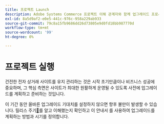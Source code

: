 ```yaml
---
title: 프로젝트 Launch
description: Adobe Systems Commerce 프로젝트 이해 관계자와 함께 업그레이드 프로세스에 대한 적절한 기대치를 설정합니다.
exl-id: 8a5d9af2-e0e5-441c-976c-958a229ab933
source-git-commit: 79c8a15fb9686dd26d73805e9d0fd18bb987770d
workflow-type: tm+mt
source-wordcount: '99'
ht-degree: 0%

---
```


# 프로젝트 실행

건전한 전자 상거래 사이트를 유지 관리하는 것은 시작 초기만큼이나 비즈니스 성공에 중요하며, 그 핵심 측면은 사이트가 최대한 원활하게 운영될 수 있도록 사전에 업그레이드를 계획하고 준비하는 것입니다.

이 기간 동안 올바른 업그레이드 기대치를 설정하지 않으면 향후 불만이 발생할 수 있습니다. 릴리스 주기[&#128279;](https://experienceleague.adobe.com/ko/docs/commerce-operations/release/planning/schedule)를 알고 이해했는지 확인하고 이 안내서 를 사용하여 업그레이드를 계획하는 방법과 시기를 정의합니다.
